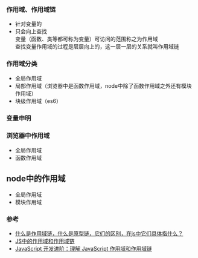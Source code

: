 ### 作用域、作用域链  
- 针对变量的  
- 只会向上查找  
变量（函数、类等都可称为变量）可访问的范围称之为作用域  
查找变量作用域的过程是层层向上的，这一层一层的关系就叫作用域链  

### 作用域分类  
- 全局作用域  
- 局部作用域（浏览器中是函数作用域，node中除了函数作用域之外还有模块作用域）  
- 块级作用域（es6）  
### 变量申明  


### 浏览器中作用域  
- 全局作用域  
- 函数作用域  

## node中的作用域  
- 全局作用域  
- 模块作用域  



### 参考  
- [什么是作用域链，什么是原型链，它们的区别，在js中它们具体指什么？](https://www.cnblogs.com/pssp/p/5204324.html)  
- [JS中的作用域和作用域链](https://www.cnblogs.com/leftJS/p/11067908.html)  
- [JavaScript 开发进阶：理解 JavaScript 作用域和作用域链](https://www.cnblogs.com/lhb25/archive/2011/09/06/javascript-scope-chain.html)  